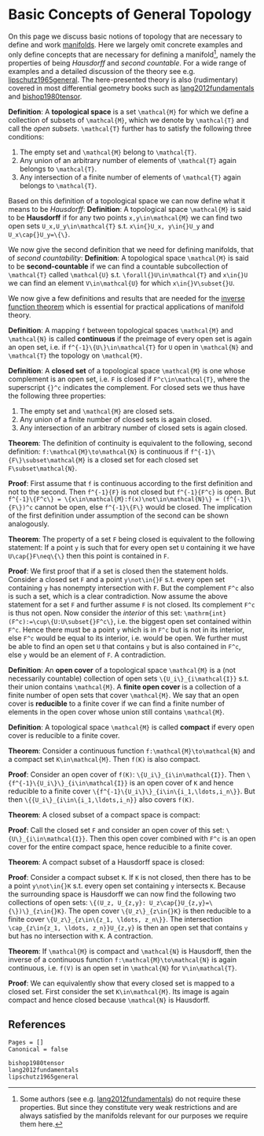 # Basic Concepts of General Topology

On this page we discuss basic notions of topology that are necessary to define and work [manifolds](manifolds.md). Here we largely omit concrete examples and only define concepts that are necessary for defining a manifold[^1], namely the properties of being *Hausdorff* and *second countable*. For a wide range of examples and a detailed discussion of the theory see e.g. [lipschutz1965general](@cite). The here-presented theory is also (rudimentary) covered in most differential geometry books such as [lang2012fundamentals](@cite) and [bishop1980tensor](@cite). 


[^1]: Some authors (see e.g. [lang2012fundamentals](@cite)) do not require these properties. But since they constitute very weak restrictions and are always satisfied by the manifolds relevant for our purposes we require them here. 

__Definition__: A **topological space** is a set ``\mathcal{M}`` for which we define a collection of subsets of ``\mathcal{M}``, which we denote by ``\mathcal{T}`` and call the *open subsets*. ``\mathcal{T}`` further has to satisfy the following three conditions:
1. The empty set and ``\mathcal{M}`` belong to ``\mathcal{T}``.
2. Any union of an arbitrary number of elements of ``\mathcal{T}`` again belongs to ``\mathcal{T}``.
3. Any intersection of a finite number of elements of ``\mathcal{T}`` again belongs to ``\mathcal{T}``.

Based on this definition of a topological space we can now define what it means to be *Hausdorff*: 
__Definition__: A topological space ``\mathcal{M}`` is said to be **Hausdorff** if for any two points ``x,y\in\mathcal{M}`` we can find two open sets ``U_x,U_y\in\mathcal{T}`` s.t. ``x\in{}U_x, y\in{}U_y`` and ``U_x\cap{}U_y=\{\}``.

We now give the second definition that we need for defining manifolds, that of *second countability*:
__Definition__: A topological space ``\mathcal{M}`` is said to be **second-countable** if we can find a countable subcollection of ``\mathcal{T}`` called ``\mathcal{U}`` s.t. ``\forall{}U\in\mathcal{T}`` and ``x\in{}U`` we can find an element ``V\in\mathcal{U}`` for which ``x\in{}V\subset{}U``.

We now give a few definitions and results that are needed for the [inverse function theorem](inverse_function_theorem.md) which is essential for practical applications of manifold theory.

__Definition__: A mapping ``f`` between topological spaces ``\mathcal{M}`` and ``\mathcal{N}`` is called **continuous** if the preimage of every open set is again an open set, i.e. if ``f^{-1}\{U\}\in\mathcal{T}`` for ``U`` open in ``\mathcal{N}`` and ``\mathcal{T}`` the topology on ``\mathcal{M}``.

__Definition__: A **closed set** of a topological space ``\mathcal{M}`` is one whose complement is an open set, i.e. ``F`` is closed if ``F^c\in\mathcal{T}``, where the superscript ``{}^c`` indicates the complement. For closed sets we thus have the following three properties: 
1. The empty set and ``\mathcal{M}`` are closed sets.
2. Any union of a finite number of closed sets is again closed.
3. Any intersection of an arbitrary number of closed sets is again closed.

__Theorem__: The definition of continuity is equivalent to the following, second definition: ``f:\mathcal{M}\to\mathcal{N}`` is continuous if ``f^{-1}\{F\}\subset\mathcal{M}`` is a closed set for each closed set ``F\subset\mathcal{N}``.

__Proof__: First assume that ``f`` is continuous according to the first definition and not to the second. Then ``f^{-1}{F}`` is not closed but ``f^{-1}{F^c}`` is open. But ``f^{-1}\{F^c\} = \{x\in\mathcal{M}:f(x)\not\in\mathcal{N}\} = (f^{-1}\{F\})^c`` cannot be open, else ``f^{-1}\{F\}`` would be closed. The implication of the first definition under assumption of the second can be shown analogously. 

__Theorem__: The property of a set ``F`` being closed is equivalent to the following statement: If a point ``y`` is such that for every open set ``U`` containing it we have ``U\cap{}F\neq\{\}`` then this point is contained in ``F``.

__Proof__: We first proof that if a set is closed then the statement holds. Consider a closed set ``F`` and a point ``y\not\in{}F`` s.t. every open set containing ``y`` has nonempty intersection with ``F``. But the complement ``F^c`` also is such a set, which is a clear contradiction. Now assume the above statement for a set ``F`` and further assume ``F`` is not closed. Its complement ``F^c`` is thus not open. Now consider the *interior* of this set: ``\mathrm{int}(F^c):=\cup\{U:U\subset{}F^c\}``, i.e. the biggest open set contained within ``F^c``. Hence there must be a point ``y`` which is in ``F^c`` but is not in its interior, else ``F^c`` would be equal to its interior, i.e. would be open. We further must be able to find an open set ``U`` that contains ``y`` but is also contained in ``F^c``, else ``y`` would be an element of ``F``. A contradiction. 

__Definition__: An **open cover** of a topological space ``\mathcal{M}`` is a (not necessarily countable) collection of open sets ``\{U_i\}_{i\mathcal{I}}`` s.t. their union contains ``\mathcal{M}``. A **finite open cover** is a collection of a finite number of open sets that cover ``\mathcal{M}``. We say that an open cover is **reducible** to a finite cover if we can find a finite number of elements in the open cover whose union still contains ``\mathcal{M}``.

__Definition__: A topological space ``\mathcal{M}`` is called **compact** if every open cover is reducible to a finite cover.

__Theorem__: Consider a continuous function ``f:\mathcal{M}\to\mathcal{N}`` and a compact set ``K\in\mathcal{M}``. Then ``f(K)`` is also compact. 

__Proof__: Consider an open cover of ``f(K)``: ``\{U_i\}_{i\in\mathcal{I}}``. Then ``\{f^{-1}\{U_i\}\}_{i\in\mathcal{I}}`` is an open cover of ``K`` and hence reducible to a finite cover ``\{f^{-1}\{U_i\}\}_{i\in\{i_1,\ldots,i_n\}}``. But then ``\{{U_i\}_{i\in\{i_1,\ldots,i_n}}`` also covers ``f(K)``.

__Theorem__: A closed subset of a compact space is compact:

__Proof__: Call the closed set ``F`` and consider an open cover of this set: ``\{U\}_{i\in\mathcal{I}}``. Then this open cover combined with ``F^c`` is an open cover for the entire compact space, hence reducible to a finite cover.

__Theorem__: A compact subset of a Hausdorff space is closed: 

__Proof__: Consider a compact subset ``K``. If ``K`` is not closed, then there has to be a point ``y\not\in{}K`` s.t. every open set containing ``y`` intersects ``K``. Because the surrounding space is Hausdorff we can now find the following two collections of open sets: ``\{(U_z, U_{z,y}: U_z\cap{}U_{z,y}=\{\})\}_{z\in{}K}``. The open cover ``\{U_z\}_{z\in{}K}`` is then reducible to a finite cover ``\{U_z\}_{z\in\{z_1, \ldots, z_n\}}``. The intersection ``\cap_{z\in{z_1, \ldots, z_n}}U_{z,y}`` is then an open set that contains ``y`` but has no intersection with ``K``. A contraction. 

__Theorem__: If ``\mathcal{M}`` is compact and ``\mathcal{N}`` is Hausdorff, then the inverse of a continuous function ``f:\mathcal{M}\to\mathcal{N}`` is again continuous, i.e. ``f(V)`` is an open set in ``\mathcal{N}`` for ``V\in\mathcal{T}``.

__Proof__: We can equivalently show that every closed set is mapped to a closed set. First consider the set ``K\in\mathcal{M}``. Its image is again compact and hence closed because ``\mathcal{N}`` is Hausdorff. 

## References 

```@bibliography
Pages = []
Canonical = false 

bishop1980tensor
lang2012fundamentals
lipschutz1965general
```
